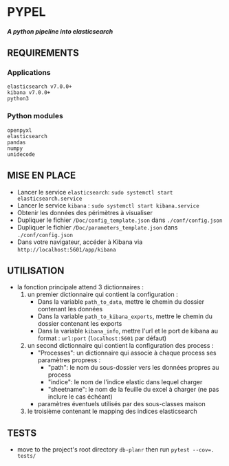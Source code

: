 # PYPEL 
##### _A python pipeline into elasticsearch_
## REQUIREMENTS
### Applications
```
elasticsearch v7.0.0+
kibana v7.0.0+
python3
```
### Python modules
```
openpyxl
elasticsearch
pandas
numpy
unidecode
```
## MISE EN PLACE
 - Lancer le service `elasticsearch`:
 ```sudo systemctl start elasticsearch.service```
 - Lancer le service `kibana` :
 ```sudo systemctl start kibana.service```
 - Obtenir les données des périmètres à visualiser
 - Dupliquer le fichier `/Doc/config_template.json` dans `./conf/config.json`
 - Dupliquer le fichier `/Doc/parameters_template.json` dans `./conf/config.json`
 - Dans votre navigateur, accéder à Kibana via `http://localhost:5601/app/kibana`

## UTILISATION
   - la fonction principale attend 3 dictionnaires :
     1. un premier dictionnaire qui contient la configuration :
        - Dans la variable `path_to_data`, mettre le chemin du dossier contenant les données
        - Dans la variable `path_to_kibana_exports`, mettre le chemin du dossier contenant les exports
        - Dans la variable `kibana_info`, mettre l'url et le port de kibana au format : `url:port` (`localhost:5601` par défaut)
     2. un second dictionnaire qui contient la configuration des process :
        - "Processes": un dictionnaire qui associe à chaque process ses paramètres propress :
           - "path": le nom du sous-dossier vers les données propres au process
           - "indice": le nom de l'indice elastic dans lequel charger
           - "sheetname": le nom de la feuille du excel à charger (ne pas inclure le cas échéant)
        - paramètres éventuels utilisés par des sous-classes maison
     3. le troisième contenant le mapping des indices elasticsearch
## TESTS
   - move to the project's root directory `db-planr` then run `pytest --cov=. tests/`

